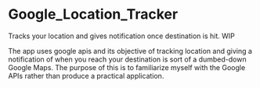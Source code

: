# Google_Location_Tracker
Tracks your location and gives notification once destination is hit. WIP

The app uses google apis and its objective of tracking location and giving a notification of when you reach your destination is sort of a 
dumbed-down Google Maps. The purpose of this is to familiarize myself with the Google APIs rather than produce a practical application.
